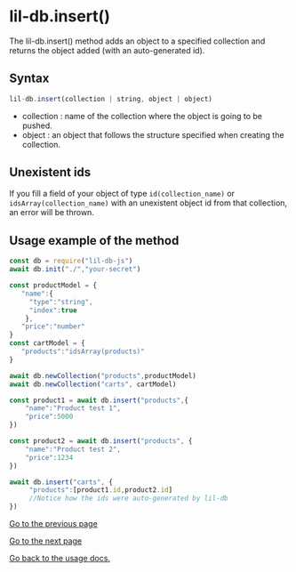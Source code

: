 ﻿# lil-db.insert()
The lil-db.insert() method adds an object to a specified collection and returns the object added (with an auto-generated id).
## Syntax
```js
lil-db.insert(collection | string, object | object)
```

 - collection : name of the collection where the object is going  to be pushed.
 - object : an object that follows the structure specified when creating the collection.
## Unexistent ids
If you fill a field of your object of type ``id(collection_name)`` or `idsArray(collection_name)` with an unexistent object id from that collection, an error will be thrown.
## Usage example of the method
```js
const db = require("lil-db-js")
await db.init("./","your-secret")

const productModel = {
   "name":{
     "type":"string",
     "index":true
    },
   "price":"number"
}
const cartModel = {
   "products":"idsArray(products)"
}

await db.newCollection("products",productModel)
await db.newCollection("carts", cartModel)

const product1 = await db.insert("products",{
    "name":"Product test 1",
    "price":5000
})

const product2 = await db.insert("products", {
    "name":"Product test 2",
    "price":1234
})

await db.insert("carts", {
     "products":[product1.id,product2.id]
     //Notice how the ids were auto-generated by lil-db
})
```
[Go to the previous page](https://github.com/santiagomirantes/lil-db-docs/blob/main/Usage/newCollection.md)

[Go to the next page](https://github.com/santiagomirantes/lil-db-docs/blob/main/Usage/find.md)

[Go back to the usage docs.](https://github.com/santiagomirantes/lil-db-docs/blob/main/Usage/USAGE_DOCS.md)
